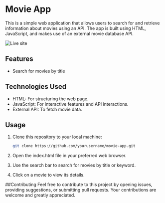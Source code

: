 # Movie App

This is a simple web application that allows users to search for and retrieve information about movies using an API. The app is built using HTML, JavaScript, and makes use of an external movie database API.

![Live site](https://olabampe-movieapp.netlify.app/)

## Features

- Search for movies by title

## Technologies Used

- HTML: For structuring the web page.
- JavaScript: For interactive features and API interactions.
- External API: To fetch movie data.

## Usage

1. Clone this repository to your local machine:

   ```bash
   git clone https://github.com/yourusername/movie-app.git
2. Open the index.html file in your preferred web browser.

3. Use the search bar to search for movies by title or keyword.

4. Click on a movie to view its details.

##Contributing
Feel free to contribute to this project by opening issues, providing suggestions, or submitting pull requests. Your contributions are welcome and greatly appreciated.
